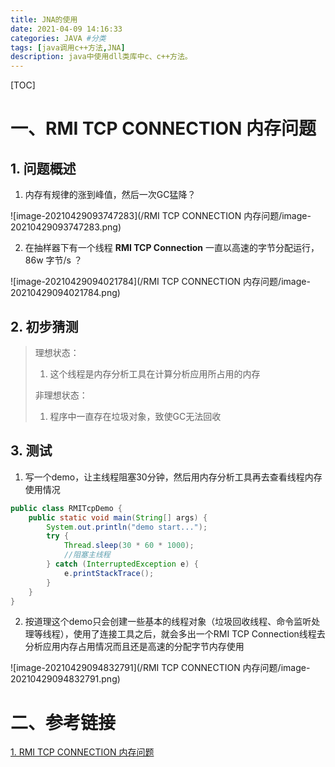 ```yaml
---
title: JNA的使用 
date: 2021-04-09 14:16:33 
categories: JAVA #分类
tags: [java调用c++方法,JNA] 
description: java中使用dll类库中c、c++方法。
---
```


[TOC]

# 一、RMI TCP CONNECTION 内存问题

## 1. 问题概述

1. 内存有规律的涨到峰值，然后一次GC猛降？

![image-20210429093747283](/RMI TCP CONNECTION 内存问题/image-20210429093747283.png)

2. 在抽样器下有一个线程 **RMI TCP Connection** 一直以高速的字节分配运行，86w 字节/s ？

![image-20210429094021784](/RMI TCP CONNECTION 内存问题/image-20210429094021784.png)

## 2. 初步猜测

>理想状态：
>
>1. 这个线程是内存分析工具在计算分析应用所占用的内存
>
>非理想状态：
>
>1. 程序中一直存在垃圾对象，致使GC无法回收

## 3. 测试

1. 写一个demo，让主线程阻塞30分钟，然后用内存分析工具再去查看线程内存使用情况

```java
public class RMITcpDemo {
    public static void main(String[] args) {
        System.out.println("demo start...");
        try {
            Thread.sleep(30 * 60 * 1000);
            //阻塞主线程
        } catch (InterruptedException e) {
            e.printStackTrace();
        }
    }
}
```

2. 按道理这个demo只会创建一些基本的线程对象（垃圾回收线程、命令监听处理等线程），使用了连接工具之后，就会多出一个RMI TCP Connection线程去分析应用内存占用情况而且还是高速的分配字节内存使用

![image-20210429094832791](/RMI TCP CONNECTION 内存问题/image-20210429094832791.png)

# 二、参考链接

[1. RMI TCP CONNECTION 内存问题](https://blog.csdn.net/q82682810X/article/details/111400669)





